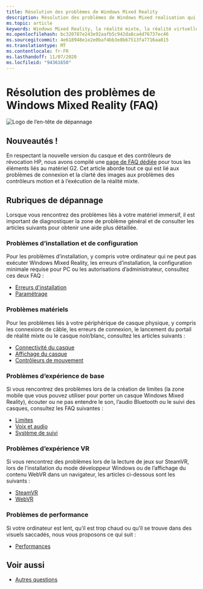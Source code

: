 ```yaml
---
title: Résolution des problèmes de Windows Mixed Reality
description: Résolution des problèmes de Windows Mixed realisation qui va au-delà de notre documentation de support technique standard.
ms.topic: article
keywords: Windows Mixed Reality, la réalité mixte, la réalité virtuelle, VR, MR, dépannage, erreurs, aide, support
ms.openlocfilehash: bc320787e243e92aafb5c942da8ca4d76737ec46
ms.sourcegitcommit: 4e618948e1e2e0baf4bb3e8b67513fa7716aa815
ms.translationtype: MT
ms.contentlocale: fr-FR
ms.lasthandoff: 11/07/2020
ms.locfileid: "94361650"
---
```

# <a name="troubleshooting-windows-mixed-reality-faqs"></a>Résolution des problèmes de Windows Mixed Reality (FAQ)

![Logo de l’en-tête de dépannage](images/1050px-Mixedrealityportal.png)

## <a name="whats-new"></a>Nouveautés !

En respectant la nouvelle version du casque et des contrôleurs de révocation HP, nous avons compilé une [page de FAQ dédiée](reverbG2-faq.md) pour tous les éléments liés au matériel G2. Cet article aborde tout ce qui est lié aux problèmes de connexion et la clarté des images aux problèmes des contrôleurs motion et à l’exécution de la réalité mixte.

## <a name="troubleshooting-topics"></a>Rubriques de dépannage

Lorsque vous rencontrez des problèmes liés à votre matériel immersif, il est important de diagnostiquer la zone de problème général et de consulter les articles suivants pour obtenir une aide plus détaillée. 

### <a name="installation-and-setup-issues"></a>Problèmes d’installation et de configuration

Pour les problèmes d’installation, y compris votre ordinateur qui ne peut pas exécuter Windows Mixed Reality, les erreurs d’installation, la configuration minimale requise pour PC ou les autorisations d’administrateur, consultez ces deux FAQ :

- [Erreurs d'installation](installation_errors.md)
- [Paramétrage](wmr-setup-faq.md)

### <a name="hardware-issues"></a>Problèmes matériels

Pour les problèmes liés à votre périphérique de casque physique, y compris les connexions de câble, les erreurs de connexion, le lancement du portail de réalité mixte ou le casque noir/blanc, consultez les articles suivants :

- [Connectivité du casque](headset-connectivity.md)
- [Affichage du casque](headset-display.md)
- [Contrôleurs de mouvement](motion-controller-problems.md)

### <a name="core-experience-issues"></a>Problèmes d’expérience de base

Si vous rencontrez des problèmes lors de la création de limites (la zone mobile que vous pouvez utiliser pour porter un casque Windows Mixed Reality), écouter ou ne pas entendre le son, l’audio Bluetooth ou le suivi des casques, consultez les FAQ suivantes :

- [Limites](boundary-questions.md)
- [Voix et audio](speech-and-audio.md)
- [Système de suivi](tracking.md)

### <a name="vr-experience-issues"></a>Problèmes d’expérience VR

Si vous rencontrez des problèmes lors de la lecture de jeux sur SteamVR, lors de l’installation du mode développeur Windows ou de l’affichage du contenu WebVR dans un navigateur, les articles ci-dessous sont les suivants :

- [SteamVR](steamvr-questions.md)
- [WebVR](webvr-questions.md)

### <a name="performance-issues"></a>Problèmes de performance 

Si votre ordinateur est lent, qu’il est trop chaud ou qu’il se trouve dans des visuels saccadés, nous vous proposons ce qui suit :

- [Performances](performance-questions.md)

## <a name="see-also"></a>Voir aussi
- [Autres questions](other-questions.md)
